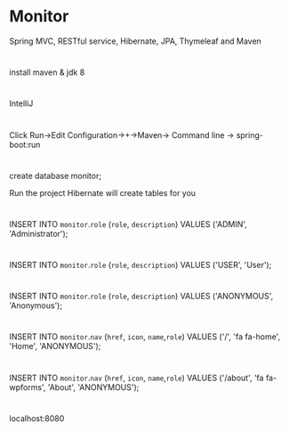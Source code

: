 # Monitor
Spring MVC, RESTful service, Hibernate, JPA, Thymeleaf and Maven

#
install maven & jdk 8

#
IntelliJ

#
Click Run->Edit Configuration->+->Maven->
Command line -> spring-boot:run

#
create database monitor;

Run the project
Hibernate will create tables for you
#
INSERT INTO `monitor`.`role` (`role`, `description`) VALUES ('ADMIN', 'Administrator');
#
INSERT INTO `monitor`.`role` (`role`, `description`) VALUES ('USER', 'User');
#
INSERT INTO `monitor`.`role` (`role`, `description`) VALUES ('ANONYMOUS', 'Anonymous');
#
INSERT INTO `monitor`.`nav` (`href`, `icon`, `name`,`role`) VALUES ('/', 'fa fa-home', 'Home', 'ANONYMOUS');
#
INSERT INTO `monitor`.`nav` (`href`, `icon`, `name`,`role`) VALUES ('/about', 'fa fa-wpforms', 'About', 'ANONYMOUS');


#
localhost:8080
